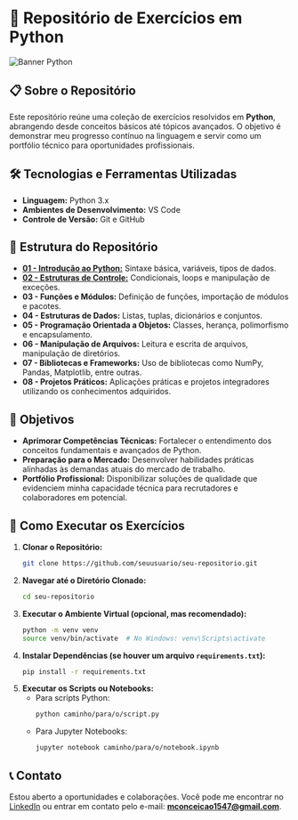 # 🐍 Repositório de Exercícios em Python

![Banner Python](https://www.python.org/static/community_logos/python-logo.png)

## 📋 Sobre o Repositório

Este repositório reúne uma coleção de exercícios resolvidos em **Python**, abrangendo desde conceitos básicos até tópicos avançados. O objetivo é demonstrar meu progresso contínuo na linguagem e servir como um portfólio técnico para oportunidades profissionais.

## 🛠️ Tecnologias e Ferramentas Utilizadas

- **Linguagem:** Python 3.x
- **Ambientes de Desenvolvimento:** VS Code
- **Controle de Versão:** Git e GitHub

## 📂 Estrutura do Repositório

- [**01 - Introdução ao Python:**](https://github.com/MatheusSilvaConceicao/Exercicios---Python/tree/64e5588c319f82d670d5e38e4a2f469f9a54c078/01%20-%20Introdu%C3%A7%C3%A3o%20ao%20Python) Sintaxe básica, variáveis, tipos de dados.
- [**02 - Estruturas de Controle:**](https://github.com/MatheusSilvaConceicao/Exercicios---Python/tree/fe13f23cf6557562ee549988613a3bca9cbc0e58/02%20-%20Estruturas%20de%20Controle) Condicionais, loops e manipulação de exceções.
- **03 - Funções e Módulos:** Definição de funções, importação de módulos e pacotes.
- **04 - Estruturas de Dados:** Listas, tuplas, dicionários e conjuntos.
- **05 - Programação Orientada a Objetos:** Classes, herança, polimorfismo e encapsulamento.
- **06 - Manipulação de Arquivos:** Leitura e escrita de arquivos, manipulação de diretórios.
- **07 - Bibliotecas e Frameworks:** Uso de bibliotecas como NumPy, Pandas, Matplotlib, entre outras.
- **08 - Projetos Práticos:** Aplicações práticas e projetos integradores utilizando os conhecimentos adquiridos.

## 🎯 Objetivos

- **Aprimorar Competências Técnicas:** Fortalecer o entendimento dos conceitos fundamentais e avançados de Python.
- **Preparação para o Mercado:** Desenvolver habilidades práticas alinhadas às demandas atuais do mercado de trabalho.
- **Portfólio Profissional:** Disponibilizar soluções de qualidade que evidenciem minha capacidade técnica para recrutadores e colaboradores em potencial.

## 🚀 Como Executar os Exercícios

1. **Clonar o Repositório:**
   ```bash
   git clone https://github.com/seuusuario/seu-repositorio.git
   ```
2. **Navegar até o Diretório Clonado:**
   ```bash
   cd seu-repositorio
   ```
3. **Executar o Ambiente Virtual (opcional, mas recomendado):**
   ```bash
   python -m venv venv
   source venv/bin/activate  # No Windows: venv\Scripts\activate
   ```
4. **Instalar Dependências (se houver um arquivo `requirements.txt`):**
   ```bash
   pip install -r requirements.txt
   ```
5. **Executar os Scripts ou Notebooks:**
   - Para scripts Python:
     ```bash
     python caminho/para/o/script.py
     ```
   - Para Jupyter Notebooks:
     ```bash
     jupyter notebook caminho/para/o/notebook.ipynb
     ```

## 📞 Contato

Estou aberto a oportunidades e colaborações. Você pode me encontrar no [LinkedIn](http://www.linkedin.com/in/matheusfernandesconceicao) ou entrar em contato pelo e-mail: **mconceicao1547@gmail.com**.
